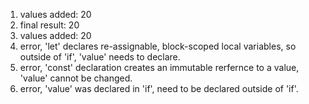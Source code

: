 1. values added: 20
2. final result: 20
3. values added: 20
4. error, 'let' declares re-assignable, block-scoped local variables, so
   outside of 'if', 'value' needs to declare.
5. error, 'const' declaration creates an immutable rerfernce to a value, 'value' cannot be changed.
6. error, 'value' was declared in 'if', need to be declared outside of 'if'.
